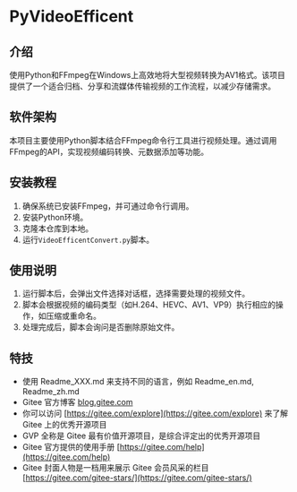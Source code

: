# PyVideoEfficent

## 介绍
使用Python和FFmpeg在Windows上高效地将大型视频转换为AV1格式。该项目提供了一个适合归档、分享和流媒体传输视频的工作流程，以减少存储需求。

## 软件架构
本项目主要使用Python脚本结合FFmpeg命令行工具进行视频处理。通过调用FFmpeg的API，实现视频编码转换、元数据添加等功能。

## 安装教程
1. 确保系统已安装FFmpeg，并可通过命令行调用。
2. 安装Python环境。
3. 克隆本仓库到本地。
4. 运行`VideoEfficentConvert.py`脚本。

## 使用说明
1. 运行脚本后，会弹出文件选择对话框，选择需要处理的视频文件。
2. 脚本会根据视频的编码类型（如H.264、HEVC、AV1、VP9）执行相应的操作，如压缩或重命名。
3. 处理完成后，脚本会询问是否删除原始文件。


## 特技
- 使用 Readme_XXX.md 来支持不同的语言，例如 Readme_en.md, Readme_zh.md
- Gitee 官方博客 [blog.gitee.com](https://blog.gitee.com)
- 你可以访问 [https://gitee.com/explore](https://gitee.com/explore) 来了解 Gitee 上的优秀开源项目
- GVP 全称是 Gitee 最有价值开源项目，是综合评定出的优秀开源项目
- Gitee 官方提供的使用手册 [https://gitee.com/help](https://gitee.com/help)
- Gitee 封面人物是一档用来展示 Gitee 会员风采的栏目 [https://gitee.com/gitee-stars/](https://gitee.com/gitee-stars/)